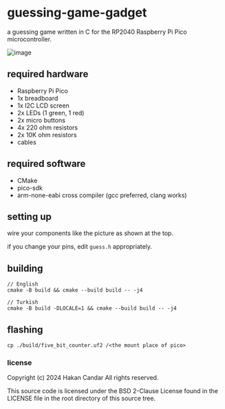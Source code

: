 # guessing-game-gadget

a guessing game written in C for the RP2040 Raspberry Pi Pico microcontroller.

![image](https://github.com/user-attachments/assets/0de8bc71-132b-4a88-9972-bd7118f8f7ea)

## required hardware

- Raspberry Pi Pico
- 1x breadboard
- 1x I2C LCD screen
- 2x LEDs (1 green, 1 red)
- 2x micro buttons
- 4x 220 ohm resistors
- 2x 10K ohm resistors
- cables

## required software

- CMake
- pico-sdk
- arm-none-eabi cross compiler (gcc preferred, clang works)

## setting up

wire your components like the picture as shown at the top.

if you change your pins, edit `guess.h` appropriately.

## building

```
// English
cmake -B build && cmake --build build -- -j4

// Turkish
cmake -B build -DLOCALE=1 && cmake --build build -- -j4 
```

## flashing

```
cp ./build/five_bit_counter.uf2 /<the mount place of pico>
```

### license

Copyright (c) 2024 Hakan Candar
All rights reserved.

This source code is licensed under the BSD 2-Clause License found in the
LICENSE file in the root directory of this source tree.

